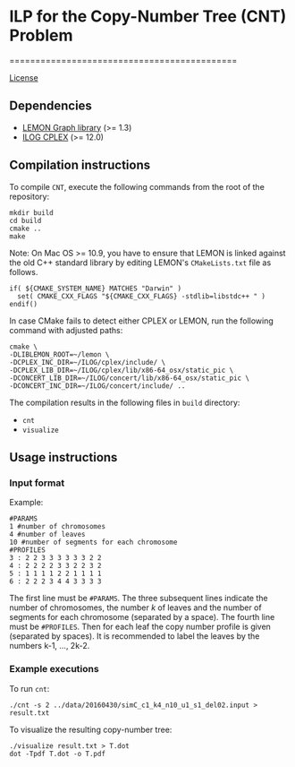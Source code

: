 # ILP for the Copy-Number Tree (CNT) Problem
============================================

[License](LICENSE.txt)

## Dependencies

* [LEMON Graph library](http://lemon.cs.elte.hu) (>= 1.3)
* [ILOG CPLEX](http://www.ibm.com/developerworks/downloads/ws/ilogcplex/) (>= 12.0)

## Compilation instructions

To compile `CNT`, execute the following commands from the root of the repository:

    mkdir build
    cd build
    cmake ..
    make
    
Note: On Mac OS >= 10.9, you have to ensure that LEMON is linked against the old C++ standard library by editing LEMON's `CMakeLists.txt` file as follows.

	if( ${CMAKE_SYSTEM_NAME} MATCHES "Darwin" )
	  set( CMAKE_CXX_FLAGS "${CMAKE_CXX_FLAGS} -stdlib=libstdc++ " )
	endif()
    
In case CMake fails to detect either CPLEX or LEMON, run the following command with adjusted paths:

	cmake \
	-DLIBLEMON_ROOT=~/lemon \
	-DCPLEX_INC_DIR=~/ILOG/cplex/include/ \
	-DCPLEX_LIB_DIR=~/ILOG/cplex/lib/x86-64_osx/static_pic \
	-DCONCERT_LIB_DIR=~/ILOG/concert/lib/x86-64_osx/static_pic \
	-DCONCERT_INC_DIR=~/ILOG/concert/include/ ..
	
The compilation results in the following files in `build` directory:

* `cnt`
* `visualize`

## Usage instructions

### Input format

Example:

    #PARAMS
    1 #number of chromosomes
    4 #number of leaves
    10 #number of segments for each chromosome
    #PROFILES
    3 : 2 2 3 3 3 3 3 3 2 2
    4 : 2 2 2 2 3 3 2 2 3 2
    5 : 1 1 1 1 2 2 1 1 1 1
    6 : 2 2 2 3 4 4 3 3 3 3

The first line must be `#PARAMS`. The three subsequent lines indicate the number of chromosomes, the number *k* of leaves and the number of segments for each chromosome (separated by a space). The fourth line must be `#PROFILES`. Then for each leaf the copy number profile is given (separated by spaces). It is recommended to label the leaves by the numbers k-1, ..., 2k-2.

### Example executions

To run `cnt`:

    ./cnt -s 2 ../data/20160430/simC_c1_k4_n10_u1_s1_del02.input > result.txt

To visualize the resulting copy-number tree:

    ./visualize result.txt > T.dot
    dot -Tpdf T.dot -o T.pdf

